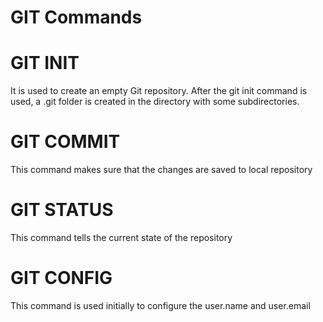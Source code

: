 # GIT Commands
# GIT INIT
It is used to create an empty Git repository. After the git init command is used, a .git folder is created in the directory with some subdirectories. 
# GIT COMMIT
This command makes sure that the changes are saved to local repository
# GIT STATUS
This command tells the current state of the repository
# GIT CONFIG
This command is used initially to configure the user.name and user.email
